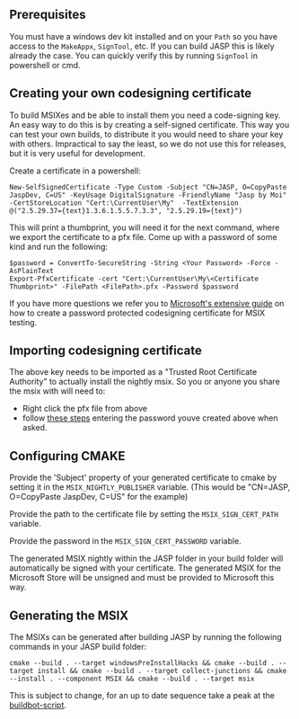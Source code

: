 ## Prerequisites
You must have a windows dev kit installed and on your `Path` so you have access to the `MakeAppx`, `SignTool`, etc.
If you can build JASP this is likely already the case.
You can quickly verify this by running `SignTool` in powershell or cmd.

## Creating your own codesigning certificate
To build MSIXes and be able to install them you need a code-signing key.
An easy way to do this is by creating a self-signed certificate. 
This way you can test your own builds, to distribute it you would need to share your key with others.
Impractical to say the least, so we do not use this for releases, but it is very useful for development.

Create a certificate in a powershell:
```
New-SelfSignedCertificate -Type Custom -Subject "CN=JASP, O=CopyPaste JaspDev, C=US" -KeyUsage DigitalSignature -FriendlyName "Jasp by Moi" -CertStoreLocation "Cert:\CurrentUser\My"  -TextExtension @("2.5.29.37={text}1.3.6.1.5.5.7.3.3", "2.5.29.19={text}")
```
This will print a thumbprint, you will need it for the next command, where we export the certificate to a pfx file.
Come up with a password of some kind and run the following:
```
$password = ConvertTo-SecureString -String <Your Password> -Force -AsPlainText 
Export-PfxCertificate -cert "Cert:\CurrentUser\My\<Certificate Thumbprint>" -FilePath <FilePath>.pfx -Password $password

```

If you have more questions we refer you to [Microsoft's extensive guide](https://learn.microsoft.com/en-us/windows/msix/package/create-certificate-package-signing) on how to create a password protected codesigning certificate for MSIX testing.

## Importing codesigning certificate
The above key needs to be imported as a "Trusted Root Certificate Authority" to actually install the nightly msix.
So you or anyone you share the msix with will need to:
- Right click the pfx file from above
- follow [these steps](./msix-nightly-testing.md) entering the password youve created above when asked.

## Configuring CMAKE
Provide the 'Subject' property of your generated certificate to cmake by setting it in the `MSIX_NIGHTLY_PUBLISHER` variable.
(This would be "CN=JASP, O=CopyPaste JaspDev, C=US" for the example)

Provide the path to the certificate file by setting the `MSIX_SIGN_CERT_PATH` variable.

Provide the password in the `MSIX_SIGN_CERT_PASSWORD` variable.

The generated MSIX nightly within the JASP folder in your build folder will automatically be signed with your certificate.
The generated MSIX for the Microsoft Store will be unsigned and must be provided to Microsoft this way.

## Generating the MSIX
The MSIXs can be generated after building JASP by running the following commands in your JASP build folder:

```
cmake --build . --target windowsPreInstallHacks && cmake --build . --target install && cmake --build . --target collect-junctions && cmake --install . --component MSIX && cmake --build . --target msix
```

This is subject to change, for an up to date sequence take a peak at the [buildbot-script](/Tools/windows/BuildBotScript.cmd).
